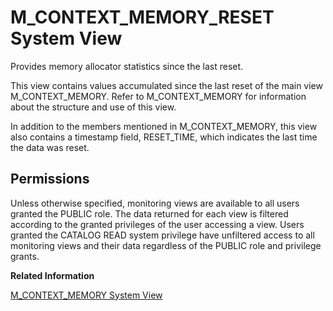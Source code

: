 <!-- loio20ac89e1751910149394c799da04a008 -->

# M\_CONTEXT\_MEMORY\_RESET System View

Provides memory allocator statistics since the last reset.



This view contains values accumulated since the last reset of the main view M\_CONTEXT\_MEMORY. Refer to M\_CONTEXT\_MEMORY for information about the structure and use of this view.

In addition to the members mentioned in M\_CONTEXT\_MEMORY, this view also contains a timestamp field, RESET\_TIME, which indicates the last time the data was reset.



<a name="loio20ac89e1751910149394c799da04a008__section_khy_hy5_tbc"/>

## Permissions

Unless otherwise specified, monitoring views are available to all users granted the PUBLIC role. The data returned for each view is filtered according to the granted privileges of the user accessing a view. Users granted the CATALOG READ system privilege have unfiltered access to all monitoring views and their data regardless of the PUBLIC role and privilege grants.

**Related Information**  


[M\_CONTEXT\_MEMORY System View](m-context-memory-system-view-20ac657.md "Provides memory allocator statistics.")

